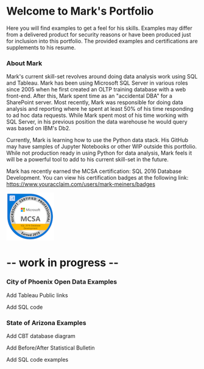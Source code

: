 # Welcome to Mark's Portfolio

Here you will find examples to get a feel for his skills.  Examples may differ from a delivered product for security reasons or have been produced just for inclusion into this portfolio.  The provided examples and certifications are supplements to his resume.

### About Mark

Mark's current skill-set revolves around doing data analysis work using SQL and Tableau.  Mark has been using Microsoft SQL Server in various roles since 2005 when he first created an OLTP training database with a web front-end.  After this, Mark spent time as an "accidental DBA" for a SharePoint server.  Most recently, Mark was responsible for doing data analysis and reporting where he spent at least 50% of his time responding to ad hoc data requests.  While Mark spent most of his time working with SQL Server, in his previous position the data warehouse he would query was based on IBM's Db2. 

Currently, Mark is learning how to use the Python data stack.  His GitHub may have samples of Jupyter Notebooks or other WIP outside this portfolio.  While not production ready in using Python for data analysis, Mark feels it will be a powerful tool to add to his current skill-set in the future.  

Mark has recently earned the MCSA certification: SQL 2016 Database Development.  You can view his certification badges at the following link: https://www.youracclaim.com/users/mark-meiners/badges

![Small SQL Badge](Images/mcsa-sql-2016-database-development-certified-2019-small.png "MCSA SQL 2016 Database Development Badge")

# -- work in progress --
### City of Phoenix Open Data Examples
Add Tableau Public links 

Add SQL code

### State of Arizona Examples
Add CBT database diagram

Add Before/After Statistical Bulletin
 
Add SQL code examples
